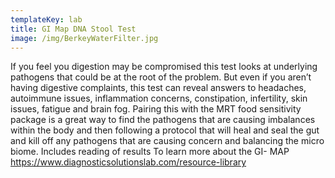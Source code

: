 ```yaml
---
templateKey: lab
title: GI Map DNA Stool Test
image: /img/BerkeyWaterFilter.jpg
---
```

If you feel you digestion may be compromised this test looks at underlying
pathogens that could be at the root of the problem. But even if you aren’t
having digestive complaints, this test can reveal answers to headaches,
autoimmune issues, inflammation concerns, constipation, infertility, skin
issues, fatigue and brain fog. Pairing this with the MRT food sensitivity
package is a great way to find the pathogens that are causing imbalances
within the body and then following a protocol that will heal and seal the gut
and kill off any pathogens that are causing concern and balancing the micro
biome.      Includes reading of results     To learn more about the GI-
MAP     https://www.diagnosticsolutionslab.com/resource-library

